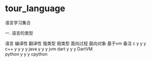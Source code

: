 # tour_language

语言学习集合

一. 语言的类型 

  语言       编译性    翻译性    强类型    弱类型  面向过程  面向对象  基于vm     备注
	c          y                  y               y         
	c++        y                  y               y       y
	java                 y        y                       y       jvm
	dart                 y                 y              y       DartVM     
	python               y                 y              y       cpython
	
	
				 
   
   
  
   
   
   
   
   
   
   
          
   
   
   
   
